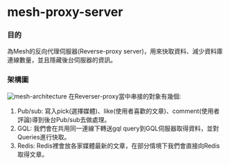# mesh-proxy-server
### 目的
為Mesh的反向代理伺服器(Reverse-proxy server)，用來快取資料、減少資料庫連線數量，並且隱藏後台伺服器的資訊。

### 架構圖
![mesh-architecture](https://github.com/readr-media/mesh-proxy-server/assets/34787189/32e2a2a4-8f87-45aa-9dd3-833e0cc037bf)
在Reverser-proxy當中串接的對象有幾個:
1. Pub/sub: 寫入pick(選擇媒體)、like(使用者喜歡的文章)、comment(使用者評論)導到後台Pub/sub去做處理。
2. GQL: 我們會在共用同一連線下轉送gql query到GQL伺服器取得資料，並對Queries進行快取。
3. Redis: Redis裡會放各家媒體最新的文章，在部分情境下我們會直接向Redis取得文章。
